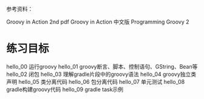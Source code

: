 参考资料：

Groovy in Action 2nd pdf
Groovy in Action 中文版
Programming Groovy 2

练习目标
=======

hello_00  运行groovy
hello_01  groovy断言、脚本、控制语句、GString、Bean等
hello_02  闭包
hello_03  理解gradle片段中的groovy语法
hello_04  groovy独立类声明
hello_05  类分离代码
hello_06  包分离代码
hello_07  单元测试
hello_08  gradle构建groovy代码
hello_09  gradle task示例